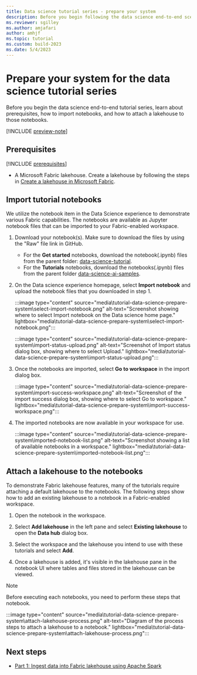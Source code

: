 ```yaml
---
title: Data science tutorial series - prepare your system
description: Before you begin following the data science end-to-end scenario, learn about prerequisites, the sample dataset, and the lakehouse and notebooks you need.
ms.reviewer: sgilley
ms.author: amjafari
author: amhjf
ms.topic: tutorial
ms.custom: build-2023
ms.date: 5/4/2023
---
```


# Prepare your system for the data science tutorial series

Before you begin the data science end-to-end tutorial series, learn about prerequisites, how to import notebooks, and how to attach a lakehouse to those notebooks.

[!INCLUDE [preview-note](../includes/preview-note.md)]

## Prerequisites

[!INCLUDE [prerequisites](./includes/prerequisites.md)]

* A Microsoft Fabric lakehouse. Create a lakehouse by following the steps in [Create a lakehouse in Microsoft Fabric](../data-engineering/create-lakehouse.md).

## Import tutorial notebooks

We utilize the notebook item in the Data Science experience to demonstrate various Fabric capabilities. The notebooks are available as Jupyter notebook files that can be imported to your Fabric-enabled workspace.

1. Download your notebook(s).  Make sure to download the files by using the "Raw" file link in GitHub.
    * For the **Get started** notebooks, download the notebook(.ipynb) files from the parent folder: [data-science-tutorial](https://github.com/microsoft/fabric-samples/tree/main/docs-samples/data-science/data-science-tutorial). 
    * For the **Tutorials** notebooks, download the notebooks(.ipynb) files from the parent folder [data-science-ai-samples](https://github.com/microsoft/fabric-samples/tree/main/docs-samples/data-science/data-science-ai-samples).

1. On the Data science experience homepage, select **Import notebook** and upload the notebook files that you downloaded in step 1.

   :::image type="content" source="media\tutorial-data-science-prepare-system\select-import-notebook.png" alt-text="Screenshot showing where to select Import notebook on the Data science home page." lightbox="media\tutorial-data-science-prepare-system\select-import-notebook.png":::

   :::image type="content" source="media\tutorial-data-science-prepare-system\import-status-upload.png" alt-text="Screenshot of Import status dialog box, showing where to select Upload." lightbox="media\tutorial-data-science-prepare-system\import-status-upload.png":::

1. Once the notebooks are imported, select **Go to workspace** in the import dialog box.

   :::image type="content" source="media\tutorial-data-science-prepare-system\import-success-workspace.png" alt-text="Screenshot of the import success dialog box, showing where to select Go to workspace." lightbox="media\tutorial-data-science-prepare-system\import-success-workspace.png":::

1. The imported notebooks are now available in your workspace for use.

   :::image type="content" source="media\tutorial-data-science-prepare-system\imported-notebook-list.png" alt-text="Screenshot showing a list of available notebooks in a workspace." lightbox="media\tutorial-data-science-prepare-system\imported-notebook-list.png":::

## Attach a lakehouse to the notebooks

To demonstrate Fabric lakehouse features, many of the tutorials require attaching a default lakehouse to the notebooks. The following steps show how to add an existing lakehouse to a notebook in a Fabric-enabled workspace.

1. Open the notebook in the workspace.

1. Select **Add lakehouse** in the left pane and select **Existing lakehouse** to open the **Data hub** dialog box.

1. Select the workspace and the lakehouse you intend to use with these tutorials and select **Add**.

1. Once a lakehouse is added, it's visible in the lakehouse pane in the notebook UI where tables and files stored in the lakehouse can be viewed.

> [!NOTE]
> Before executing each notebooks, you need to perform these steps that notebook.

:::image type="content" source="media\tutorial-data-science-prepare-system\attach-lakehouse-process.png" alt-text="Diagram of the process steps to attach a lakehouse to a notebook." lightbox="media\tutorial-data-science-prepare-system\attach-lakehouse-process.png":::

## Next steps

- [Part 1: Ingest data into Fabric lakehouse using Apache Spark](tutorial-data-science-ingest-data.md)

